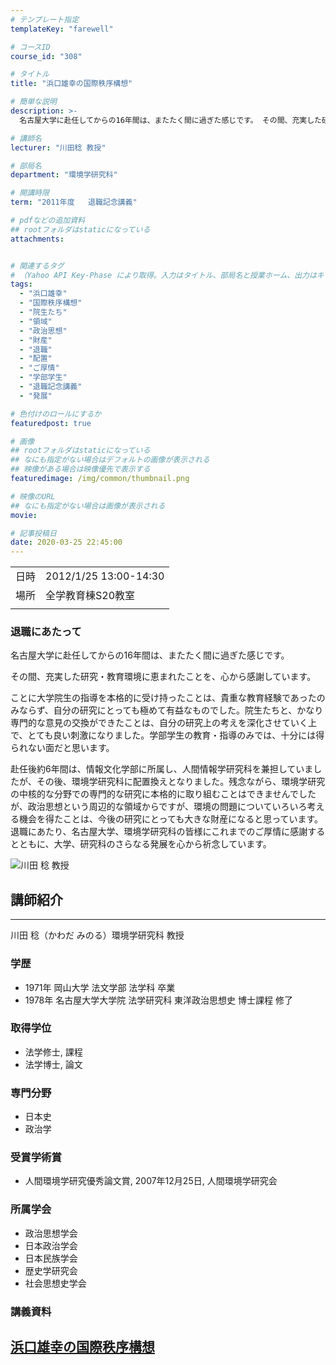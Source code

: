 ```yaml
---
# テンプレート指定
templateKey: "farewell"

# コースID
course_id: "308"

# タイトル
title: "浜口雄幸の国際秩序構想"

# 簡単な説明
description: >-
  名古屋大学に赴任してからの16年間は、またたく間に過ぎた感じです。 その間、充実した研究・教育環境に恵まれたことを、心から感謝しています。 ことに大学院生の指導を本格的に受け持ったことは、貴重な教育経験であったのみならず、自分の研究にとっても極めて有益なものでした。院生たちと、かなり専門的な意見の交換ができたことは、自分の研究上の考えを深化させていく上で、とても良い刺激になりました。学 ....

# 講師名
lecturer: "川田稔 教授"

# 部局名
department: "環境学研究科"

# 開講時限
term: "2011年度	退職記念講義"

# pdfなどの追加資料
## rootフォルダはstaticになっている
attachments:


# 関連するタグ
# （Yahoo API Key-Phase により取得。入力はタイトル、部局名と授業ホーム、出力はキーフレーズ（tags））
tags:
  - "浜口雄幸"
  - "国際秩序構想"
  - "院生たち"
  - "領域"
  - "政治思想"
  - "財産"
  - "退職"
  - "配置"
  - "ご厚情"
  - "学部学生"
  - "退職記念講義"
  - "発展"

# 色付けのロールにするか
featuredpost: true

# 画像
## rootフォルダはstaticになっている
## なにも指定がない場合はデフォルトの画像が表示される
## 映像がある場合は映像優先で表示する
featuredimage: /img/common/thumbnail.png

# 映像のURL
## なにも指定がない場合は画像が表示される
movie: 

# 記事投稿日
date: 2020-03-25 22:45:00
---
```


|   |   |
|---|---|
| 日時 | 2012/1/25  13:00-14:30 |
| 場所 | 全学教育棟S20教室 |
|   |   |


### 退職にあたって

名古屋大学に赴任してからの16年間は、またたく間に過ぎた感じです。

その間、充実した研究・教育環境に恵まれたことを、心から感謝しています。

ことに大学院生の指導を本格的に受け持ったことは、貴重な教育経験であったのみならず、自分の研究にとっても極めて有益なものでした。院生たちと、かなり専門的な意見の交換ができたことは、自分の研究上の考えを深化させていく上で、とても良い刺激になりました。学部学生の教育・指導のみでは、十分には得られない面だと思います。

赴任後約6年間は、情報文化学部に所属し、人間情報学研究科を兼担していましたが、その後、環境学研究科に配置換えとなりました。残念ながら、環境学研究の中核的な分野での専門的な研究に本格的に取り組むことはできませんでしたが、政治思想という周辺的な領域からですが、環境の問題についていろいろ考える機会を得たことは、今後の研究にとっても大きな財産になると思っています。退職にあたり、名古屋大学、環境学研究科の皆様にこれまでのご厚情に感謝するとともに、大学、研究科のさらなる発展を心から祈念しています。


![川田 稔 教授](https://ocw.nagoya-u.jp/files/308/s_kawada.jpg) 

## 講師紹介
----

川田 稔（かわだ みのる）環境学研究科 教授

### 学歴

* 1971年  岡山大学  法文学部  法学科  卒業
* 1978年  名古屋大学大学院  法学研究科  東洋政治思想史  博士課程  修了

### 取得学位

* 法学修士, 課程
* 法学博士, 論文

### 専門分野

* 日本史
* 政治学

### 受賞学術賞

* 人間環境学研究優秀論文賞, 2007年12月25日, 人間環境学研究会

### 所属学会

* 政治思想学会
* 日本政治学会
* 日本民族学会
* 歴史学研究会
* 社会思想史学会


### 講義資料

[浜口雄幸の国際秩序構想](https://ocw.nagoya-u.jp/files/308/m_kawada.pdf) 
-----